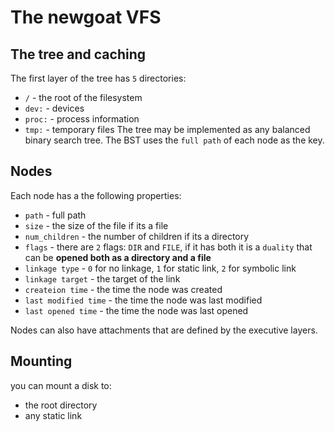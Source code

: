 # The newgoat VFS

## The tree and caching
The first layer of the tree has `5` directories:
* `/` - the root of the filesystem
* `dev:` - devices
* `proc:` - process information
* `tmp:` - temporary files
The tree may be implemented as any balanced binary search tree. The BST uses the `full path` of each node as the key.

## Nodes
Each node has a the following properties:
* `path` - full path
* `size` - the size of the file if its a file
* `num_children` - the number of children if its a directory
* `flags` - there are `2` flags: `DIR` and `FILE`, if it has both it is a `duality` that can be **opened both as a directory and a file**
* `linkage type` - `0` for no linkage, `1` for static link, `2` for symbolic link
* `linkage target` - the target of the link
* `createion time` - the time the node was created
* `last modified time` - the time the node was last modified
* `last opened time` - the time the node was last opened

Nodes can also have attachments that are defined by the executive layers.

## Mounting
you can mount a disk to:
* the root directory
* any static link
